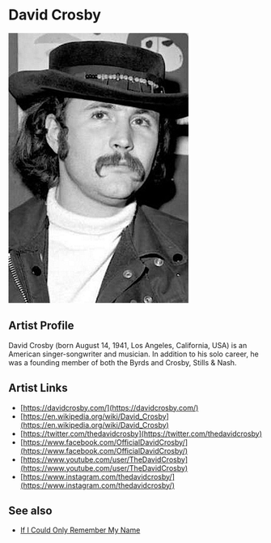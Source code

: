# David Crosby

![](../../assets/artists/David_Crosby.png)

## Artist Profile

David Crosby (born August 14, 1941, Los Angeles, California, USA) is an American singer-songwriter and musician. In addition to his solo career, he was a founding member of both the Byrds and Crosby, Stills & Nash.


## Artist Links

- [https://davidcrosby.com/](https://davidcrosby.com/)
- [https://en.wikipedia.org/wiki/David_Crosby](https://en.wikipedia.org/wiki/David_Crosby)
- [https://twitter.com/thedavidcrosby](https://twitter.com/thedavidcrosby)
- [https://www.facebook.com/OfficialDavidCrosby/](https://www.facebook.com/OfficialDavidCrosby/)
- [https://www.youtube.com/user/TheDavidCrosby](https://www.youtube.com/user/TheDavidCrosby)
- [https://www.instagram.com/thedavidcrosby/](https://www.instagram.com/thedavidcrosby/)


## See also

- [If I Could Only Remember My Name](If_I_Could_Only_Remember_My_Name.md)
